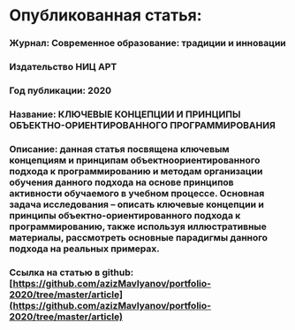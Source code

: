 # Опубликованная статья:

### Журнал: Современное образование: традиции и инновации

### Издательство НИЦ АРТ

### Год публикации: 2020

### Название: КЛЮЧЕВЫЕ КОНЦЕПЦИИ И ПРИНЦИПЫ ОБЪЕКТНО-ОРИЕНТИРОВАННОГО ПРОГРАММИРОВАНИЯ

### Описание: данная статья посвящена ключевым концепциям и принципам объектноориентированного подхода к программированию и методам организации обучения данного подхода на основе принципов активности обучаемого в учебном процессе. Основная задача исследования – описать ключевые концепции и принципы объектно-ориентированного подхода к программированию, также используя иллюстративные материалы, рассмотреть основные парадигмы данного подхода на реальных примерах.

### Ссылка на статью в github: [https://github.com/azizMavlyanov/portfolio-2020/tree/master/article](https://github.com/azizMavlyanov/portfolio-2020/tree/master/article)
